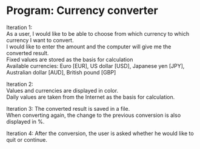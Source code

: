 # Program: Currency converter

Iteration 1:\
As a user, I would like to be able to choose from which currency to which currency I want to convert. \
I would like to enter the amount and the computer will give me the converted result.\
Fixed values are stored as the basis for calculation\
Available currencies: Euro [EUR], US dollar [USD], Japanese yen [JPY], Australian dollar [AUD], British pound [GBP]

Iteration 2:\
Values and currencies are displayed in color.\
Daily values are taken from the Internet as the basis for calculation.

Iteration 3:
The converted result is saved in a file.\
When converting again, the change to the previous conversion is also displayed in %.

Iteration 4:
After the conversion, the user is asked whether he would like to quit or continue.